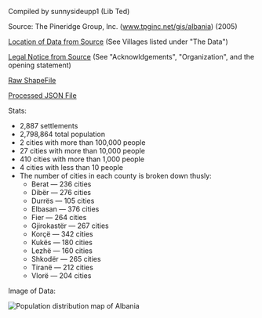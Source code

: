 Compiled by sunnysideupp1 (Lib Ted)

Source: The Pineridge Group, Inc. (www.tpginc.net/gis/albania) (2005)

[Location of Data from Source](http://gis.tpginc.net/albania/) (See Villages listed under "The Data")

[Legal Notice from Source](http://gis.tpginc.net/albania/) (See "Acknowldgements", "Organization", and the opening statement)

[Raw ShapeFile](https://github.com/nyghts7/albania/blob/main/Villages.zip)

[Processed JSON File](https://github.com/nyghts7/albania/blob/main/albania.txt)

Stats:
+ 2,887 settlements
+ 2,798,864 total population
+ 2 cities with more than 100,000 people
+ 27 cities with more than 10,000 people
+ 410 cities with more than 1,000 people
+ 4 cities with less than 10 people
+ The number of cities in each county is broken down thusly:
     - Berat — 236 cities
     - Dibër — 276 cities
     - Durrës — 105 cities
     - Elbasan — 376 cities
     - Fier — 264 cities
     - Gjirokastër — 267 cities
     - Korçë — 342 cities
     - Kukës — 180 cities
     - Lezhë — 160 cities
     - Shkodër — 265 cities
     - Tiranë — 212 cities
     - Vlorë — 204 cities
 
Image of Data:

![Population distribution map of Albania](https://github.com/nyghts7/albania-populated-places/blob/main/albania.png)
